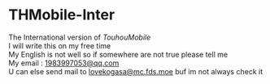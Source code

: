 # THMobile-Inter
The International version of *TouhouMobile*   
I will write this on my free time  
My English is not well so if somewhere are not true please tell me  
My email : 1983997053@qq.com  
U can else send mail to lovekogasa@mc.fds.moe buf im not always check it
